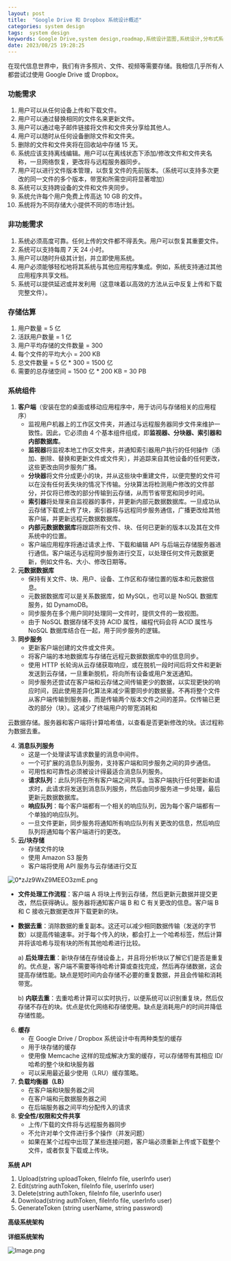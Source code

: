 ```yaml
---
layout: post
title:  "Google Drive 和 Dropbox 系统设计概述"
categories: system design
tags:  system design
keywords: Google Drive,system design,roadmap,系统设计蓝图,系统设计,分布式系统设计,Dropbox 系统设计
date: 2023/08/25 19:28:25
---
```



在现代信息世界中，我们有许多照片、文件、视频等需要存储。我相信几乎所有人都尝试过使用 Google Drive 或 Dropbox。

### 功能需求

1. 用户可以从任何设备上传和下载文件。
2. 用户可以通过替换相同的文件名来更新文件。
3. 用户可以通过电子邮件链接将文件和文件夹分享给其他人。
4. 用户可以随时从任何设备删除文件和文件夹。
5. 删除的文件和文件夹将在回收站中存储 15 天。
6. 系统应该支持离线编辑。用户可以在离线状态下添加/修改文件和文件夹名称，一旦网络恢复，更改将与远程服务器同步。
7. 用户可以进行文件版本管理，以恢复文件的先前版本。（系统可以支持多次更改的同一文件的多个版本，带宽和所需空间将显著增加）
8. 系统可以支持跨设备的文件和文件夹同步。
9. 系统允许每个用户免费上传高达 10 GB 的文件。
10. 系统将为不同存储大小提供不同的市场计划。

<!--more-->

### 非功能需求

1. 系统必须高度可靠。任何上传的文件都不得丢失。用户可以恢复其重要文件。
2. 系统可以支持每周 7 天 24 小时。
3. 用户可以随时升级其计划，并立即使用系统。
4. 用户必须能够轻松地将其系统与其他应用程序集成。例如，系统支持通过其他应用程序共享文档。
5. 系统可以提供延迟或并发利用（这意味着以高效的方法从云中反复上传和下载完整文件）。

### 存储估算

1. 用户数量 = 5 亿
2. 活跃用户数量 = 1 亿
3. 用户平均存储的文件数量 = 300
4. 每个文件的平均大小 = 200 KB
5. 总文件数量 = 5 亿 * 300 = 1500 亿
6. 需要的总存储空间 = 1500 亿 * 200 KB = 30 PB

### 系统组件

1. **客户端**（安装在您的桌面或移动应用程序中，用于访问与存储相关的应用程序）
   - 监视用户机器上的工作区文件夹，并通过与远程服务器同步文件来维护一致性。因此，它必须由 4 个基本组件组成，即**监视器、分块器、索引器和内部数据库**。
   - **监视器**将监视本地工作区文件夹，并通知索引器用户执行的任何操作（添加、删除、替换和更新文件或文件夹），并追踪来自其他设备的任何更改，这些更改由同步服务广播。
   - **分块器**将文件分成更小的块，并从这些块中重建文件，以便完整的文件可以在没有任何丢失块的情况下传输。分块算法将检测用户修改的文件部分，并仅将已修改的部分传输到云存储，从而节省带宽和同步时间。
   - **索引器**将处理来自监视器的事件，并更新内部元数据数据库。一旦成功从云存储下载或上传了块，索引器将与远程同步服务通信，广播更改给其他客户端，并更新远程元数据数据库。
   - **内部元数据数据库**将跟踪所有文件、块、任何已更新的版本以及其在文件系统中的位置。
   - 客户端应用程序将通过请求上传、下载和编辑 API 与后端云存储服务器进行通信。客户端还与远程同步服务进行交互，以处理任何文件元数据更新，例如文件名、大小、修改日期等。
2. **元数据数据库**
   - 保持有关文件、块、用户、设备、工作区和存储位置的版本和元数据信息。
   - 元数据数据库可以是关系数据库，如 MySQL，也可以是 NoSQL 数据库服务，如 DynamoDB。
   - 同步服务在多个用户同时处理同一文件时，提供文件的一致视图。
   - 由于 NoSQL 数据存储不支持 ACID 属性，编程代码会将 ACID 属性与 NoSQL 数据库结合在一起，用于同步服务的逻辑。
3. **同步服务**
   - 更新客户端创建的文件或文件夹。
   - 将客户端的本地数据库与存储在远程元数据数据库中的信息同步。
   - 使用 HTTP 长轮询从云存储获取响应，或在脱机一段时间后将文件和更新发送到云存储，一旦重新脱机，将向所有设备或用户发送通知。
   - 同步服务还尝试在客户端和云存储之间传输更少的数据，以实现更快的响应时间，因此使用差异化算法来减少需要同步的数据量。不再将整个文件从客户端传输到服务器，而是传输两个版本文件之间的差异。仅传输已更改的部分（块）。这减少了终端用户的带宽消耗和

云数据存储。服务器和客户端将计算哈希值，以查看是否更新修改的块。该过程称为数据去重。

4. **消息队列服务**
   - 这是一个处理读写请求数量的消息中间件。
   - 一个可扩展的消息队列服务，支持客户端和同步服务之间的异步通信。
   - 可用性和可靠性必须被设计得最适合消息队列服务。
   - **请求队列**：此队列将在所有客户端之间共享。当客户端执行任何更新和请求时，此请求将发送到消息队列服务，然后由同步服务进一步处理，最后更新元数据数据库。
   - **响应队列**：每个客户端都有一个相关的响应队列，因为每个客户端都有一个单独的响应队列。
   - 一旦文件更新，同步服务将通知所有响应队列有关更改的信息，然后响应队列将通知每个客户端进行的更改。
5. **云/块存储**
   - 存储文件的块
   - 使用 Amazon S3 服务
   - 客户端将使用 API 服务与云存储进行交互

![0*zJz9WxZ9MEEO3zmE.png](https://miro.medium.com/v2/resize:fit:1380/0*zJz9WxZ9MEEO3zmE.png)

- **文件处理工作流程**：客户端 A 将块上传到云存储，然后更新元数据并提交更改，然后获得确认。服务器将通知客户端 B 和 C 有关更改的信息。客户端 B 和 C 接收元数据更改并下载更新的块。
- **数据去重**：消除数据的重复副本。这还可以减少相同数据传输（发送的字节数）以提高传输速率。对于每个传入的块，都会打上一个哈希标签，然后计算并将该哈希与现有块的所有其他哈希进行比较。

  a) **后处理去重**：新块存储在存储设备上，并且将分析块以了解它们是否是重复的。优点是，客户端不需要等待哈希计算或查找完成，然后再存储数据，这会提高存储性能。缺点是短时间内会存储不必要的重复数据，并且会传输和消耗带宽。

  b) **内联去重**：去重哈希计算可以实时执行，以便系统可以识别重复块，然后仅存储不存在的块。优点是优化网络和存储使用。缺点是消耗用户的时间并降低存储性能。

6. **缓存**
   - 在 Google Drive / Dropbox 系统设计中有两种类型的缓存
   - 用于块存储的缓存
   - 使用像 Memcache 这样的现成解决方案的缓存，可以存储带有其相应 ID/哈希的整个块和块服务器
   - 可以采用最近最少使用（LRU）缓存策略。
7. **负载均衡器（LB）**
   - 在客户端和块服务器之间
   - 在客户端和元数据服务器之间
   - 在后端服务器之间平均分配传入的请求
8. **安全性/权限和文件共享**
   - 上传/下载的文件将与远程服务器同步
   - 不允许对单个文件进行多个操作（并发问题）
   - 如果在某个过程中出现了某些连接问题，客户端必须重新上传或下载整个文件，或者恢复下载或上传块。

**系统 API**

1. Upload(string uploadToken, fileInfo file, userInfo user)
2. Edit(string authToken, fileInfo file, userInfo user)
3. Delete(string authToken, fileInfo file, userInfo user)
4. Download(string authToken, fileInfo file, userInfo user)
5. GenerateToken (string userName, string password)

**高级系统架构**

**详细系统架构**

![Image.png](https://miro.medium.com/v2/resize:fit:1400/0*ujFLQbJIrcSd7LKu)

